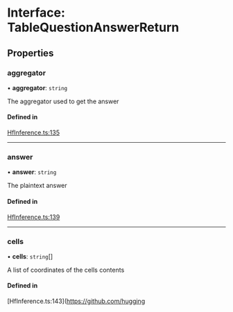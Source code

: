 # Interface: TableQuestionAnswerReturn

## Properties

### aggregator

• **aggregator**: `string`

The aggregator used to get the answer

#### Defined in

[HfInference.ts:135](https://github.com/huggingface/huggingface.js/blob/main/packages/inference/src/HfInference.ts#L135)

___

### answer

• **answer**: `string`

The plaintext answer

#### Defined in

[HfInference.ts:139](https://github.com/huggingface/huggingface.js/blob/main/packages/inference/src/HfInference.ts#L139)

___

### cells

• **cells**: `string`[]

A list of coordinates of the cells contents

#### Defined in

[HfInference.ts:143](https://github.com/hugging